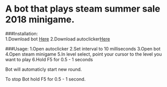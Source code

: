 A bot that plays steam summer sale 2018 minigame.
=====================
###Installation:  
  1.Download bot [Here](https://github.com/Intelix8996/steam-minigame-bot/releases/download/untagged-b7494d7bd750e3c92bef/SteamAim.exe)
  2.Download autoclicker[Here](https://sourceforge.net/projects/orphamielautoclicker/files/latest/download)

###Usage:
  1.Open autoclicker
  2.Set interval to 10 milliseconds
  3.Open bot
  4.Open steam minigame
  5.In level select, point your cursor to the level you want to play
  6.Hold F5 for 0.5 - 1 seconds
  
Bot will automaticly start new round.

To stop Bot hold F5 for 0.5 - 1 second.

